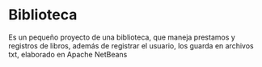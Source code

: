 # Biblioteca
Es un pequeño proyecto de una biblioteca, que maneja prestamos y registros de libros, además de registrar el usuario, los guarda en archivos txt, elaborado en Apache NetBeans
